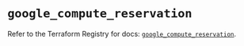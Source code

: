 # `google_compute_reservation`

Refer to the Terraform Registry for docs: [`google_compute_reservation`](https://registry.terraform.io/providers/hashicorp/google-beta/6.9.0/docs/resources/google_compute_reservation).
